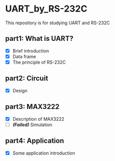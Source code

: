 # UART_by_RS-232C
This repository is for studying UART and RS-232C

## part1: What is UART?
- [x] Brief introduction
- [x] Data frame
- [x] The principle of RS-232C

## part2: Circuit
- [x] Design

## part3: MAX3222
- [x] Description of MAX3222
- [ ] ***(Failed)*** Simulation

## part4: Application
- [x] Some application introduction